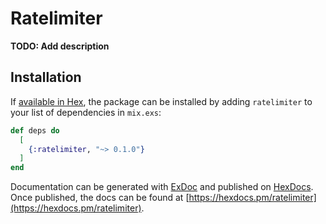 # Ratelimiter

**TODO: Add description**

## Installation

If [available in Hex](https://hex.pm/docs/publish), the package can be installed
by adding `ratelimiter` to your list of dependencies in `mix.exs`:

```elixir
def deps do
  [
    {:ratelimiter, "~> 0.1.0"}
  ]
end
```

Documentation can be generated with [ExDoc](https://github.com/elixir-lang/ex_doc)
and published on [HexDocs](https://hexdocs.pm). Once published, the docs can
be found at [https://hexdocs.pm/ratelimiter](https://hexdocs.pm/ratelimiter).

